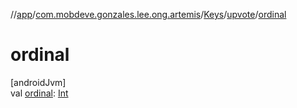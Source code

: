 //[app](../../../../index.md)/[com.mobdeve.gonzales.lee.ong.artemis](../../index.md)/[Keys](../index.md)/[upvote](index.md)/[ordinal](ordinal.md)

# ordinal

[androidJvm]\
val [ordinal](ordinal.md): [Int](https://kotlinlang.org/api/latest/jvm/stdlib/kotlin/-int/index.html)
